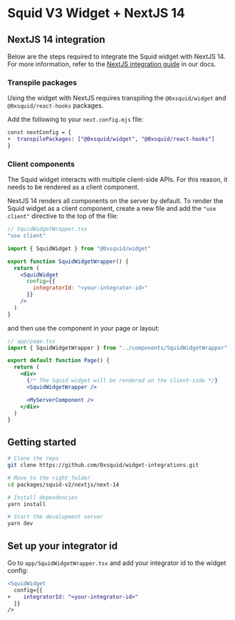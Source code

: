 # Squid V3 Widget + NextJS 14

## NextJS 14 integration

Below are the steps required to integrate the Squid widget with NextJS 14.
For more information, refer to the [NextJS integration guide](https://docs.squidrouter.com/widget-integration/add-a-widget/widget/nextjs-installation) in our docs.

### Transpile packages

Using the widget with NextJS requires transpiling the `@0xsquid/widget` and `@0xsquid/react-hooks` packages.

Add the following to your `next.config.mjs` file:

```diff
const nextConfig = {
+  transpilePackages: ["@0xsquid/widget", "@0xsquid/react-hooks"]
}
```

### Client components

The Squid widget interacts with multiple client-side APIs. For this reason, it needs to be rendered as a client component.

NextJS 14 renders all components on the server by default. To render the Squid widget as a client component, create a new file and add the `"use client"` directive to the top of the file:

```jsx
// SquidWidgetWrapper.tsx
"use client"

import { SquidWidget } from "@0xsquid/widget"

export function SquidWidgetWrapper() {
  return (
    <SquidWidget
      config={{
        integratorId: "<your-integrator-id>"
      }}
    />
  )
}
```

and then use the component in your page or layout:

```jsx
// app/page.tsx
import { SquidWidgetWrapper } from "../components/SquidWidgetWrapper"

export default function Page() {
  return (
    <div>
      {/* The Squid widget will be rendered on the client-side */}
      <SquidWidgetWrapper />

      <MyServerComponent />
    </div>
  )
}
```

## Getting started

```bash
# Clone the repo
git clone https://github.com/0xsquid/widget-integrations.git

# Move to the right folder
cd packages/squid-v2/nextjs/next-14

# Install dependencies
yarn install

# Start the development server
yarn dev
```

## Set up your integrator id

Go to `app/SquidWidgetWrapper.tsx` and add your integrator id to the widget config:

```diff
<SquidWidget
  config={{
+    integratorId: "<your-integrator-id>"
  }}
/>
```

